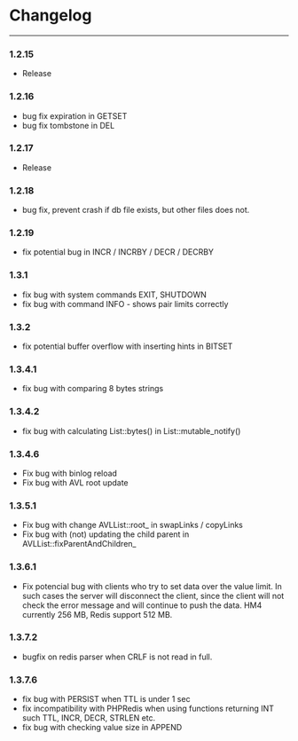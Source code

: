 Changelog
=========

---

### 1.2.15
-	Release

### 1.2.16

-	bug fix expiration in GETSET
-	bug fix tombstone in DEL

### 1.2.17

-	Release

### 1.2.18

-	bug fix, prevent crash if db file exists, but other files does not.

### 1.2.19

-	fix potential bug in INCR / INCRBY / DECR / DECRBY

### 1.3.1

-	fix bug with system commands EXIT, SHUTDOWN
-	fix bug with command INFO - shows pair limits correctly

### 1.3.2

-	fix potential buffer overflow with inserting hints in BITSET

### 1.3.4.1

-	fix bug with comparing 8 bytes strings

### 1.3.4.2

-	fix bug with calculating List::bytes() in List::mutable_notify()

### 1.3.4.6

-	Fix bug with binlog reload
-	Fix bug with AVL root update

### 1.3.5.1

-	Fix bug with change AVLList::root_ in swapLinks / copyLinks
-	Fix bug with (not) updating the child parent in AVLList::fixParentAndChildren_

### 1.3.6.1

-	Fix potencial bug with clients who try to set data over the value limit.
	In such cases the server will disconnect the client, since the client will not check the error message and will continue to push the data.
	HM4 currently 256 MB, Redis support 512 MB.

### 1.3.7.2

-	bugfix on redis parser when CRLF is not read in full.

### 1.3.7.6
-	fix bug with PERSIST when TTL is under 1 sec
-	fix incompatibility with PHPRedis when using functions returning INT such TTL, INCR, DECR, STRLEN etc.
-	fix bug with checking value size in APPEND

